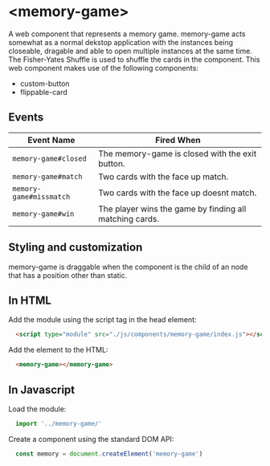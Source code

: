 # &lt;memory-game&gt;

A web component that represents a memory game. memory-game acts somewhat as a normal dekstop application with the instances being closeable, dragable and able to open multiple instances at the same time. The Fisher-Yates Shuffle is used to shuffle the cards in the component. This web component makes use of the following components:
- custom-button
- flippable-card

## Events

| Event Name | Fired When |
|------------|------------|
| `memory-game#closed`| The memory-game is closed with the exit button.
| `memory-game#match`| Two cards with the face up match.
| `memory-game#missmatch`| Two cards with the face up doesnt match.
| `memory-game#win`| The player wins the game by finding all matching cards.


## Styling and customization

memory-game is draggable when the component is the child of an node that has a position other than static.

## In HTML

Add the module using the script tag in the head element:
```html
  <script type="module" src="./js/components/memory-game/index.js"></script>
```

Add the element to the HTML:
```html
  <memory-game></memory-game>
```

## In Javascript

Load the module:
```js
  import '../memory-game/'
```

Create a component using the standard DOM API:
```js
  const memory = document.createElement('memory-game')
```
